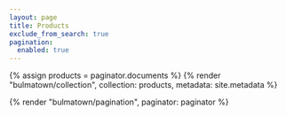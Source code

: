 ```yaml
---
layout: page
title: Products
exclude_from_search: true
pagination:
  enabled: true
---
```


{% assign products = paginator.documents %}
{% render "bulmatown/collection", collection: products, metadata: site.metadata %}

{% render "bulmatown/pagination", paginator: paginator %}